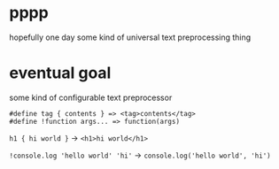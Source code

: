 # pppp
hopefully one day some kind of universal text preprocessing thing

# eventual goal
some kind of configurable text preprocessor

```
#define tag { contents } => <tag>contents</tag>
#define !function args... => function(args)
```

`h1 { hi world }` -> `<h1>hi world</h1>`

`!console.log 'hello world' 'hi'` -> `console.log('hello world', 'hi')`

